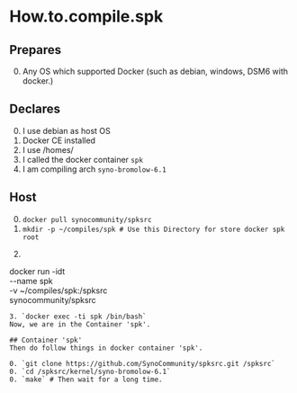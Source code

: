 # How.to.compile.spk
## Prepares
0. Any OS which supported Docker (such as debian, windows, DSM6 with docker.)

## Declares
0. I use debian as host OS
0. Docker CE installed
0. I use /homes/
0. I called the docker container `spk`
0. I am compiling arch `syno-bromolow-6.1`

## Host
0. `docker pull synocommunity/spksrc`
0. `mkdir -p ~/compiles/spk # Use this Directory for store docker spk root`
0. ``` 
docker run -idt \
     --name spk \
     -v ~/compiles/spk:/spksrc \
     synocommunity/spksrc 
```
3. `docker exec -ti spk /bin/bash` 
Now, we are in the Container 'spk'.

## Container 'spk'
Then do follow things in docker container 'spk'.

0. `git clone https://github.com/SynoCommunity/spksrc.git /spksrc`
0. `cd /spksrc/kernel/syno-bromolow-6.1`
0. `make` # Then wait for a long time.
